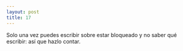 ```yaml
---
layout: post
title: 17
---
```


Solo una vez puedes escribir sobre estar bloqueado y no saber qué escribir: así que hazlo contar.
